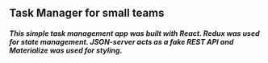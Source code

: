 ## Task Manager for small teams

##### This simple task management app was built with React. Redux was used for state management. JSON-server acts as a fake REST API and Materialize was used for styling.
